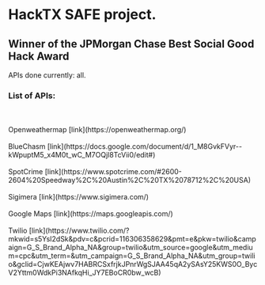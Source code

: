 # HackTX SAFE project.<br />

## Winner of the JPMorgan Chase Best Social Good Hack Award <br />

APIs done currently: all. <br />

### List of APIs: <br />
<br />
<br />
Openweathermap [link](https://openweathermap.org/)<br />
<br />
BlueChasm [link](https://docs.google.com/document/d/1_M8GvkFVyr--kWpuptM5_x4M0t_wC_M7OQjl8TcVii0/edit#)<br />
<br />
SpotCrime [link](https://www.spotcrime.com/#2600-2604%20Speedway%2C%20Austin%2C%20TX%2078712%2C%20USA)<br />
<br />
Sigimera [link](https://www.sigimera.com/)<br />
<br />
Google Maps [link](https://maps.googleapis.com/)<br />
<br />
Twilio [link](https://www.twilio.com/?mkwid=s5YsI2dSk&pdv=c&pcrid=116306358629&pmt=e&pkw=twilio&campaign=G_S_Brand_Alpha_NA&group=twilio&utm_source=google&utm_medium=cpc&utm_term=&utm_campaign=G_S_Brand_Alpha_NA&utm_group=twilio&gclid=CjwKEAjwv7HABRCSxfrjkJPnrWgSJAA45qA2ySAsY25KWS0O_BycV2Yttm0WdkPi3NAfkqHi_JY7EBoCR0bw_wcB)<br />
<br />
<br />

